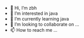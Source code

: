 - 👋 Hi, I’m zbh
- 👀 I’m interested in java
- 🌱 I’m currently learning java
- 💞️ I’m looking to collaborate on ...
- 📫 How to reach me ...

<!---
zbhgui/zbhgui is a ✨ special ✨ repository because its `README.md` (this file) appears on your GitHub profile.
You can click the Preview link to take a look at your changes.
--->
